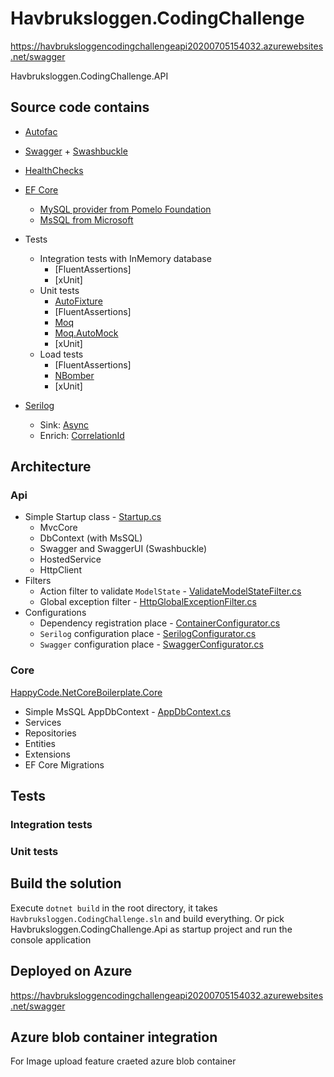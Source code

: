 # Havbruksloggen.CodingChallenge

https://havbruksloggencodingchallengeapi20200705154032.azurewebsites.net/swagger


Havbruksloggen.CodingChallenge.API

## Source code contains

* [Autofac](https://autofac.org/)
* [Swagger](https://swagger.io/) + [Swashbuckle](https://github.com/domaindrivendev/Swashbuckle)
* [HealthChecks](https://github.com/Xabaril/AspNetCore.Diagnostics.HealthChecks)
* [EF Core](https://docs.microsoft.com/ef/)
    * [MySQL provider from Pomelo Foundation](https://github.com/PomeloFoundation/Pomelo.EntityFrameworkCore.MySql)
    * [MsSQL from Microsoft](https://github.com/aspnet/EntityFrameworkCore/)
* Tests
    * Integration tests with InMemory database
        * [FluentAssertions]
        * [xUnit]
    * Unit tests
        * [AutoFixture](https://github.com/AutoFixture/AutoFixture)
        * [FluentAssertions]
        * [Moq](https://github.com/moq/moq4)
        * [Moq.AutoMock](https://github.com/moq/Moq.AutoMocker)
        * [xUnit]
    * Load tests
        * [FluentAssertions]
        * [NBomber](https://nbomber.com/)
        * [xUnit]

* [Serilog](https://serilog.net/)
    * Sink: [Async](https://github.com/serilog/serilog-sinks-async)
    * Enrich: [CorrelationId](https://github.com/ekmsystems/serilog-enrichers-correlation-id)

## Architecture

### Api

* Simple Startup class - [Startup.cs](src/HappyCode.NetCoreBoilerplate.Api/Startup.cs)
  * MvcCore
  * DbContext (with MsSQL)
  * Swagger and SwaggerUI (Swashbuckle)
  * HostedService
  * HttpClient
* Filters
  * Action filter to validate `ModelState` - [ValidateModelStateFilter.cs](src/HappyCode.NetCoreBoilerplate.Api/Infrastructure/Filters/ValidateModelStateFilter.cs)
  * Global exception filter - [HttpGlobalExceptionFilter.cs](src/HappyCode.NetCoreBoilerplate.Api/Infrastructure/Filters/HttpGlobalExceptionFilter.cs)
* Configurations
  * Dependency registration place - [ContainerConfigurator.cs](src/HappyCode.NetCoreBoilerplate.Api/Infrastructure/Configurations/ContainerConfigurator.cs)
  * `Serilog` configuration place - [SerilogConfigurator.cs](src/HappyCode.NetCoreBoilerplate.Api/Infrastructure/Configurations/SerilogConfigurator.cs)
  * `Swagger` configuration place - [SwaggerConfigurator.cs](src/HappyCode.NetCoreBoilerplate.Api/Infrastructure/Configurations/SwaggerConfigurator.cs)

### Core

[HappyCode.NetCoreBoilerplate.Core](src/HappyCode.NetCoreBoilerplate.Core)

* Simple MsSQL AppDbContext - [AppDbContext.cs](src/HappyCode.NetCoreBoilerplate.Core/AppDbContext.cs)
* Services
* Repositories
* Entities
* Extensions
* EF Core Migrations

## Tests

### Integration tests

### Unit tests

## Build the solution

Execute `dotnet build` in the root directory, it takes `Havbruksloggen.CodingChallenge.sln` and build everything.
Or pick Havbruksloggen.CodingChallenge.Api as startup project and run the console application

## Deployed on Azure

https://havbruksloggencodingchallengeapi20200705154032.azurewebsites.net/swagger

## Azure blob container integration

For Image upload feature craeted azure blob container

